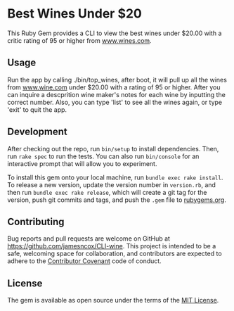 # Best Wines Under $20

This Ruby Gem provides a CLI to view the best wines under $20.00 with a critic rating of 95 or higher from www.wines.com.

## Usage

Run the app by calling ./bin/top_wines, after boot, it will pull up all the wines from www.wine.com under $20.00 with a rating of 95    or higher. After you can inquire a descprition wine maker's notes for each wine by inputting the correct number. Also, you can type     'list' to see all the wines again, or type 'exit' to quit the app.

## Development

After checking out the repo, run `bin/setup` to install dependencies. Then, run `rake spec` to run the tests. You can also run `bin/console` for an interactive prompt that will allow you to experiment.

To install this gem onto your local machine, run `bundle exec rake install`. To release a new version, update the version number in `version.rb`, and then run `bundle exec rake release`, which will create a git tag for the version, push git commits and tags, and push the `.gem` file to [rubygems.org](https://rubygems.org).

## Contributing

Bug reports and pull requests are welcome on GitHub at https://github.com/jamesncox/CLI-wine. This project is intended to be a safe, welcoming space for collaboration, and contributors are expected to adhere to the [Contributor Covenant](contributor-covenant.org) code of conduct.


## License

The gem is available as open source under the terms of the [MIT License](http://opensource.org/licenses/MIT).
